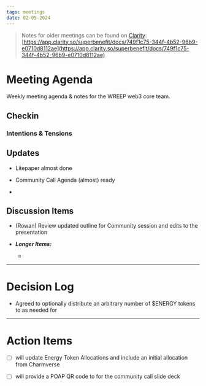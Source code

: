 ```yaml
---
tags: meetings
date: 02-05-2024
---
```


> Notes for older meetings can be found on [Clarity](https://app.clarity.so/superbenefit/docs/749f1c75-344f-4b52-96b9-e0710d8112ae):
> [https://app.clarity.so/superbenefit/docs/749f1c75-344f-4b52-96b9-e0710d8112ae](https://app.clarity.so/superbenefit/docs/749f1c75-344f-4b52-96b9-e0710d8112ae)

# Meeting Agenda

Weekly meeting agenda & notes for the WREEP web3 core team.

## Checkin

### Intentions & Tensions

## Updates

- Litepaper almost done

- Community Call Agenda (almost) ready 

- 

## Discussion Items

-  (Rowan) Review updated outline for Community session and edits to the presentation

- **_Longer Items:_**

  -  

---

# Decision Log

- Agreed to optionally distribute an arbitrary number of $ENERGY tokens to  as needed for 

---

# Action Items

- [ ]  will update Energy Token Allocations and include an initial allocation from Charmverse 

- [ ]  will provide a POAP QR code to  for the community call slide deck